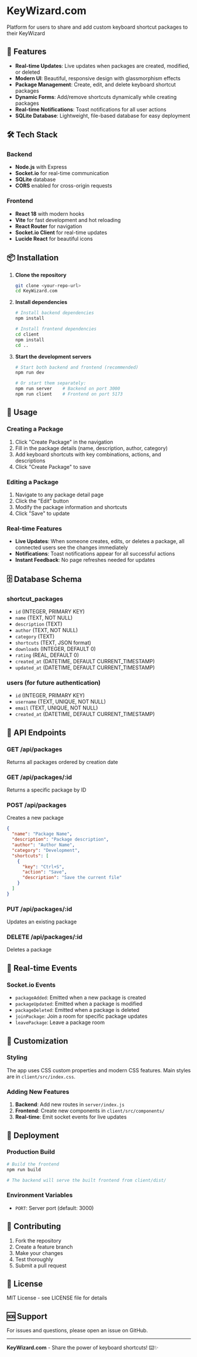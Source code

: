 # KeyWizard.com

Platform for users to share and add custom keyboard shortcut packages to their KeyWizard

## 🚀 Features

- **Real-time Updates**: Live updates when packages are created, modified, or deleted
- **Modern UI**: Beautiful, responsive design with glassmorphism effects
- **Package Management**: Create, edit, and delete keyboard shortcut packages
- **Dynamic Forms**: Add/remove shortcuts dynamically while creating packages
- **Real-time Notifications**: Toast notifications for all user actions
- **SQLite Database**: Lightweight, file-based database for easy deployment

## 🛠️ Tech Stack

### Backend
- **Node.js** with Express
- **Socket.io** for real-time communication
- **SQLite** database
- **CORS** enabled for cross-origin requests

### Frontend
- **React 18** with modern hooks
- **Vite** for fast development and hot reloading
- **React Router** for navigation
- **Socket.io Client** for real-time updates
- **Lucide React** for beautiful icons

## 📦 Installation

1. **Clone the repository**
   ```bash
   git clone <your-repo-url>
   cd KeyWizard.com
   ```

2. **Install dependencies**
   ```bash
   # Install backend dependencies
   npm install
   
   # Install frontend dependencies
   cd client
   npm install
   cd ..
   ```

3. **Start the development servers**
   ```bash
   # Start both backend and frontend (recommended)
   npm run dev
   
   # Or start them separately:
   npm run server    # Backend on port 3000
   npm run client    # Frontend on port 5173
   ```

## 🎯 Usage

### Creating a Package
1. Click "Create Package" in the navigation
2. Fill in the package details (name, description, author, category)
3. Add keyboard shortcuts with key combinations, actions, and descriptions
4. Click "Create Package" to save

### Editing a Package
1. Navigate to any package detail page
2. Click the "Edit" button
3. Modify the package information and shortcuts
4. Click "Save" to update

### Real-time Features
- **Live Updates**: When someone creates, edits, or deletes a package, all connected users see the changes immediately
- **Notifications**: Toast notifications appear for all successful actions
- **Instant Feedback**: No page refreshes needed for updates

## 🗄️ Database Schema

### shortcut_packages
- `id` (INTEGER, PRIMARY KEY)
- `name` (TEXT, NOT NULL)
- `description` (TEXT)
- `author` (TEXT, NOT NULL)
- `category` (TEXT)
- `shortcuts` (TEXT, JSON format)
- `downloads` (INTEGER, DEFAULT 0)
- `rating` (REAL, DEFAULT 0)
- `created_at` (DATETIME, DEFAULT CURRENT_TIMESTAMP)
- `updated_at` (DATETIME, DEFAULT CURRENT_TIMESTAMP)

### users (for future authentication)
- `id` (INTEGER, PRIMARY KEY)
- `username` (TEXT, UNIQUE, NOT NULL)
- `email` (TEXT, UNIQUE, NOT NULL)
- `created_at` (DATETIME, DEFAULT CURRENT_TIMESTAMP)

## 🔧 API Endpoints

### GET /api/packages
Returns all packages ordered by creation date

### GET /api/packages/:id
Returns a specific package by ID

### POST /api/packages
Creates a new package
```json
{
  "name": "Package Name",
  "description": "Package description",
  "author": "Author Name",
  "category": "Development",
  "shortcuts": [
    {
      "key": "Ctrl+S",
      "action": "Save",
      "description": "Save the current file"
    }
  ]
}
```

### PUT /api/packages/:id
Updates an existing package

### DELETE /api/packages/:id
Deletes a package

## 🔌 Real-time Events

### Socket.io Events
- `packageAdded`: Emitted when a new package is created
- `packageUpdated`: Emitted when a package is modified
- `packageDeleted`: Emitted when a package is deleted
- `joinPackage`: Join a room for specific package updates
- `leavePackage`: Leave a package room

## 🎨 Customization

### Styling
The app uses CSS custom properties and modern CSS features. Main styles are in `client/src/index.css`.

### Adding New Features
1. **Backend**: Add new routes in `server/index.js`
2. **Frontend**: Create new components in `client/src/components/`
3. **Real-time**: Emit socket events for live updates

## 🚀 Deployment

### Production Build
```bash
# Build the frontend
npm run build

# The backend will serve the built frontend from client/dist/
```

### Environment Variables
- `PORT`: Server port (default: 3000)

## 🤝 Contributing

1. Fork the repository
2. Create a feature branch
3. Make your changes
4. Test thoroughly
5. Submit a pull request

## 📝 License

MIT License - see LICENSE file for details

## 🆘 Support

For issues and questions, please open an issue on GitHub.

---

**KeyWizard.com** - Share the power of keyboard shortcuts! ⌨️✨
